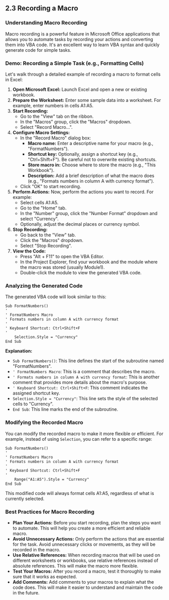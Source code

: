 ## 2.3 Recording a Macro

### Understanding Macro Recording

Macro recording is a powerful feature in Microsoft Office applications that allows you to automate tasks by recording your actions and converting them into VBA code. It's an excellent way to learn VBA syntax and quickly generate code for simple tasks.

### Demo: Recording a Simple Task (e.g., Formatting Cells)

Let's walk through a detailed example of recording a macro to format cells in Excel:

1.  **Open Microsoft Excel:** Launch Excel and open a new or existing workbook.
2.  **Prepare the Worksheet:** Enter some sample data into a worksheet. For example, enter numbers in cells A1:A5.
3.  **Start Recording:**
    -   Go to the "View" tab on the ribbon.
    -   In the "Macros" group, click the "Macros" dropdown.
    -   Select "Record Macro...".
4.  **Configure Macro Settings:**
    -   In the "Record Macro" dialog box:
        -   **Macro name:** Enter a descriptive name for your macro (e.g., "FormatNumbers").
        -   **Shortcut key:** Optionally, assign a shortcut key (e.g., "Ctrl+Shift+F"). Be careful not to overwrite existing shortcuts.
        -   **Store macro in:** Choose where to store the macro (e.g., "This Workbook").
        -   **Description:** Add a brief description of what the macro does (e.g., "Formats numbers in column A with currency format").
    -   Click "OK" to start recording.
5.  **Perform Actions:** Now, perform the actions you want to record. For example:
    -   Select cells A1:A5.
    -   Go to the "Home" tab.
    -   In the "Number" group, click the "Number Format" dropdown and select "Currency".
    -   Optionally, adjust the decimal places or currency symbol.
6.  **Stop Recording:**
    -   Go back to the "View" tab.
    -   Click the "Macros" dropdown.
    -   Select "Stop Recording".
7.  **View the Code:**
    -   Press "Alt + F11" to open the VBA Editor.
    -   In the Project Explorer, find your workbook and the module where the macro was stored (usually Module1).
    -   Double-click the module to view the generated VBA code.

### Analyzing the Generated Code

The generated VBA code will look similar to this:

```vba
Sub FormatNumbers()
'
' FormatNumbers Macro
' Formats numbers in column A with currency format
'
' Keyboard Shortcut: Ctrl+Shift+F
'
    Selection.Style = "Currency"
End Sub
```

**Explanation:**

-   `Sub FormatNumbers()`: This line defines the start of the subroutine named "FormatNumbers".
-   `' FormatNumbers Macro`: This is a comment that describes the macro.
-   `' Formats numbers in column A with currency format`: This is another comment that provides more details about the macro's purpose.
-   `' Keyboard Shortcut: Ctrl+Shift+F`: This comment indicates the assigned shortcut key.
-   `Selection.Style = "Currency"`: This line sets the style of the selected cells to "Currency".
-   `End Sub`: This line marks the end of the subroutine.

### Modifying the Recorded Macro

You can modify the recorded macro to make it more flexible or efficient. For example, instead of using `Selection`, you can refer to a specific range:

```vba
Sub FormatNumbers()
'
' FormatNumbers Macro
' Formats numbers in column A with currency format
'
' Keyboard Shortcut: Ctrl+Shift+F
'
    Range("A1:A5").Style = "Currency"
End Sub
```

This modified code will always format cells A1:A5, regardless of what is currently selected.

### Best Practices for Macro Recording

-   **Plan Your Actions:** Before you start recording, plan the steps you want to automate. This will help you create a more efficient and reliable macro.
-   **Avoid Unnecessary Actions:** Only perform the actions that are essential for the task. Avoid unnecessary clicks or movements, as they will be recorded in the macro.
-   **Use Relative References:** When recording macros that will be used on different worksheets or workbooks, use relative references instead of absolute references. This will make the macro more flexible.
-   **Test Your Macros:** After you record a macro, test it thoroughly to make sure that it works as expected.
-   **Add Comments:** Add comments to your macros to explain what the code does. This will make it easier to understand and maintain the code in the future.
